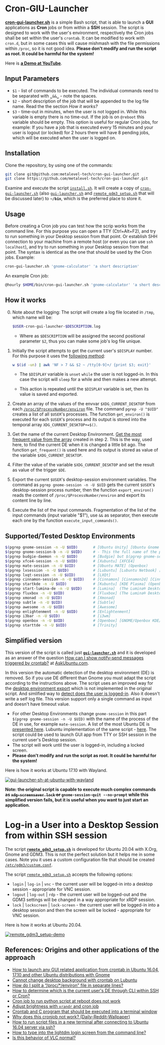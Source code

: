 # Cron-GIU-Launcher

[**cron-gui-launcher.sh**](scripts/cron-gui-launcher.sh) is a simple Bash script, that is able to launch a **GUI** applications as **Cron** jobs or from within a **SSH** session. The script is designed to work with the user's environment, respectively the Cron jobs shall be set within the user's `crontab`. It can be modified to work with `cron.d`, but in some cases this will cause mishmash with the file permissions within `/proc`, so it is not good idea. **Please don't modify and run the script as root. It could be harmful for the system!**

Here is [**a Demo at YouTube**](https://youtube.com/playlist?list=PLO24trCW6Y8evkphLwjzU_AdrznkarVS9).

## Input Parameters

- `$1` - list of commands to be executed. The individual commands need to be separated with `␣&&␣` - note the spaces.
- `$2` - short description of the job that will be appended to the log file name. Read the the section *How it works?*
- `$3` - time-out in minutes, when the user is not logged in. While this variable is empty there is no time-out. If the job is on `@reboot` this variable should be empty. This option is useful for regular Cron jobs, for example: If you have a job that is executed every 15 minutes and your user is logout (or locked) for 2 hours there will have 8 pending jobs, which will be executed when the user is logged on.

## Installation

Clone the repository, by using one of the commands:

````bash
git clone git@github.com:metalevel-tech/cron-gui-launcher.git
git clone https://github.com/metalevel-tech/cron-gui-launcher.git
````

Examine and execute the script [`install.sh`](install.sh). It will create a copy of [`cron-gui-launcher.sh`](scripts/cron-gui-launcher.sh) (also [`gui-launcher.sh`](scripts/gui-launcher.sh) and [`remote_gdm3_setup.sh`](scripts/remote_gdm3_setup.sh) that will be discussed later) to **`~/bin`**, which is the preferred place to store it.

## Usage

Before creating a Cron job you can test how the scrip works from the command line. For this purpose you can open a TTY (Ctrl+Alt+F2), and try to run something in your Desktop session from that point. Or establish SHH connection to your machine from a remote host (or even you can use `ssh localhost`), and try to run something in your Desktop session from that point. The syntax is identical as the one that should be used by the Cron jobs. Example:

````bash
cron-gui-launcher.sh 'gnome-calculator' 'a short description'
````

An example Cron job:
````bash
@hourly $HOME/bin/cron-gui-launcher.sh 'gnome-calculator' 'a short description'
````

## How it works

0. Note about the logging: The script will create a log file located in `/tmp`, which name will be:

	````bash
	$USER-cron-gui-launcher-$DESCRIPTION.log
	````

   - Where as `$DESCRIPTION` will be assigned the second positional parameter `$2`, thus you can make some job's log file unique.

1. Initially the script attempts to get the current user's `$DISPLAY` number. For this purpose it uses the [following method](https://askubuntu.com/a/744751/566421):

	````bash
	w $(id -un) | awk 'NF > 7 && $2 ~ /tty[0-9]+/ {print $3; exit}'
	````
   
   - The `$DISPLAY` variable is `unset` `while` the user is not logged-in. In this case the script will `sleep` for a while and then makes a new attempt. 
   
   - This action is repeated until the `$DISPLAY` variable is set, then its value is saved and exported. 

2. Create an array of the values of the envvar `$XDG_CURRENT_DESKTOP` from each [`/proc/$ProcessNumber/environ`](http://manpages.ubuntu.com/manpages/trusty/man5/proc.5.html) file. The command `pgrep -U "$UID"` creates a list of all `$USER`'s processes. The function `get_environ()` is executed for each `$USER`'s process and its output is stored into the temporal array `XDG_CURRENT_DESKTOP+=$()`.

3. Get the name of the current Desktop Environment. [Get the most frequent value from the array](https://stackoverflow.com/questions/43440425/most-frequent-element-in-an-array-bash-3-2) created in step 2. This is the way, used here, to find the current DE when it is changed a little bit ago. The function `get_frequent()` is used here and its output is stored as value of the variable `$XDG_CURRENT_DESKTOP`.

4. Filter the value of the variable `$XDG_CURRENT_DESKTOP` and set the result as value of the trigger `$DE`.

5. Export the current `$USER`'s desktop-session environment variables. The command as `pgrep gnome-session -n -U $UID` gets the current `$USER`'s desktop-session process number, then the function `export_environ()` reads the content of `/proc/$ProcessNumber/environ` and export its content line by line.

6. Execute the list of the input commands. Fragmentation of the list of the input commands (input variable "$1"), use ` && ` as separator, then execute each one by the function `execute_input_commands()`.

## Supported/Tested Desktop Environments

```bash
$(pgrep gnome-session -n -U $UID)		# [Ubuntu Unity] [Ubuntu Gnome Desktop] [Gnome Classic | Flashbach (compis|metacity)] (Openbox) [Budgie]
$(pgrep gnome-session-b -n -U $UID) 	# - This the full name of the process!
$(pgrep budgie-daemon -n -U $UID)		# [Budgie] but $(pgrep gnome-session -n -U $UID) is better choice
$(pgrep xfce4-session -n -U $UID)		# [Xubuntu] [XFCE4]
$(pgrep mate-session -n -U $UID)		# [Ubuntu MATE] (Openbox)
$(pgrep lxsession -n -U $UID)			# [Lubuntu] [Lubuntu Netbook] [LXDE]
$(pgrep lxqt-session -n -U $UID)		# [LXQt]
$(pgrep cinnamon-session -n -U $UID)	# [Cinnamon] [Cinnamon2d] [Cinnamon (Software Rendering)]
$(pgrep startkde -n -U $UID)			# [Kubuntu] [KDE Plasma] (Openbox)
$(pgrep start-lumina-de -n -U $UID)		# [Lumina]  (The Lumina® Desktop Environment)
$(pgrep fluxbox -n -U $UID)				# [Fluxbox] (The Lumina® Desktop Environment)
$(pgrep xmonad -n -U $UID)				# [Xmonad]
$(pgrep subtle -n -U $UID)				# [Subtle]
$(pgrep awesome -n -U $UID)				# [Awesome]
$(pgrep enlightenment -n -U $UID)		# [Enlightenment]
$(pgrep i3bar -n -U $UID)				# [i3wm]
$(pgrep openbox -n -U $UID)				# [Openbox] [GNOME/Openbox KDE/Openbox]
$(pgrep starttde -n -U $UID)			# [Trinity]
```

## Simplified version
This version of the script is called just [**`gui-launcher.sh`**](scripts/gui-launcher.sh) and it is developed as an answer of the question [How can I show notify-send messages triggered by crontab?](https://askubuntu.com/a/978413/566421) at [AskUbuntu.com](https://askubuntu.com/users/566421).

In this version the automatic detection of the desktop environment (DE) is removed. So if you use DE  different than Gnome you must adapt the script according to the instructions above. The script uses an improved way for the [desktop environment export](https://askubuntu.com/q/978711/566421) which is not implemented in the original script. And simlified way to [detect does the user is logged-in](https://askubuntu.com/a/1107441/566421). Also it doesn't write a self log file. This version support only a single command as input and doesn't have timeout value.

* For other Desktop Environments change `gnome-session` in this part `$(pgrep gnome-session -n -U $UID)` with the name of the process of the DE in use, for example `mate-session`. A list of the most Ubuntu DE is [presented here](https://github.com/metalevel-tech/cron-gui-launcher#supportedtested-desktop-environments). Lubuntu implementation of the same script - [here](https://askubuntu.com/a/1019449/566421). The script could be used to launch GUI app from TTY or SSH session in the current user's Desktop session.
* The script will work until the user is logged-in, including a locked screen.
* **Please don't modify and run the script as root. It could be harmful for the system!**

Here is how it works at Ubuntu 17.10 with Wayland.

[![gui-launcher-sh-at-ubuntu-with-wayland](demo-images/gui-launcher-sh-at-ubuntu-with-wayland.gif)](demo-images/gui-launcher-sh-at-ubuntu-with-wayland.gif)

**Note: the original script is capable to execute much complex commands as <s>`xdg-screensaver lock` or</s> `gnome-session-quit --no-prompt` while this simplified version fails, but it is useful when you want to just start an application.**

# Log-in a User into a Desktop Session from within SSH session

The script [**`remote_gdm3_setup.sh`**](scripts/remote_gdm3_setup.sh) is developed for Ubuntu 20.04 with X.Org, Gnome and GDM3. This is not the perfect solution but it helps me in some cases. Note you it uses a custom configuration file that should be created [`/etc/gdm3/custom.conf`](scripts/remote_gdm3_setup_etc-gdm3-custom.conf).

The script [`remote_gdm3_setup.sh`](scripts/remote_gdm3_setup.sh) accepts the following options:

* `login` | `log-in` | `vnc` - the current user will be logged-in into a desktop session - appropriate for VNC session.
* `logout` | `log-out` | `rdp` - the current user will be logged-out and the GDM3 settings will be changed in a way appropriate for xRDP session.
* `lock` | `lockscreen` | `lock-screen` - the current user will be logged-in into a desktop session and then the screen will be locked - appropriate for VNC session.

Here is how it works at Ubuntu 20.04.

[![remote_gdm3_setup-demo](demo-images/remote_gdm3_setup-demo.gif)](demo-images/remote_gdm3_setup-demo.gif)

## References: Origins and other applications of the approach

- [How to launch any GUI related application from crontab in Ubuntu 16.04, 17.10 and other Ubuntu distributions with Gnome](https://askubuntu.com/questions/978382/how-can-i-show-notify-send-messages-triggered-by-crontab/978413#978413)
- [Cannot change desktop background with crontab on Lubuntu](https://askubuntu.com/a/1019449/566421)
- [How do I split a “/proc/*/environ” file in separate lines?](https://askubuntu.com/questions/978711/how-do-i-split-a-proc-environ-file-in-separate-lines)
- [How to determine which is the current user's DE through CLI within SSH or Cron?](https://askubuntu.com/questions/956664/how-to-determine-which-is-the-current-users-de-through-cli-within-ssh-or-cron)
- [Cron job to run python script at reboot does not work](https://askubuntu.com/questions/970771/cron-job-to-run-python-script-at-reboot-does-not-work)
- [Adjust brightness with `xrandr` and cron job](https://askubuntu.com/questions/958228/adjust-brightness-with-xrandr-and-cron-job)
- [Crontab and C program that should be executed into a terminal window](https://askubuntu.com/questions/955582/crontab-and-c-program-that-should-be-executed-into-a-terminal-window)
- [Why does this cronjob not work? (Daily-Reddit-Wallpaper)](https://askubuntu.com/questions/911570/why-does-this-cronjob-not-work)
- [How to run script files in a new terminal after connecting to Ubuntu 16.04 server via ssh?](https://askubuntu.com/a/1040852/566421)
- [How to type into the lightdm login screen from the command line?](https://askubuntu.com/a/1020804/566421)
- [Is this behavior of VLC normal?](https://askubuntu.com/a/1107441/566421)
